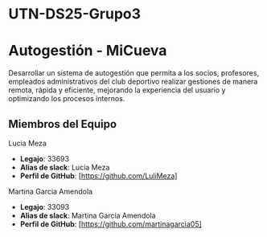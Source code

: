 # UTN-DS25-Grupo3

# Autogestión - MiCueva
Desarrollar un sistema de autogestión que permita a los socios, profesores, 
empleados administrativos del club deportivo realizar gestiones de manera remota, 
rápida y eficiente, mejorando la experiencia del usuario y optimizando los procesos 
internos.

## Miembros del Equipo

Lucia Meza 
- **Legajo**: 33693
- **Alias de slack**: Lucia Meza
- **Perfil de GitHub**: [https://github.com/LuliMeza]

Martina Garcia Amendola
- **Legajo**: 33093
- **Alias de slack**: Martina García Amendola
- **Perfil de GitHub**: [https://github.com/martinagarcia05]
